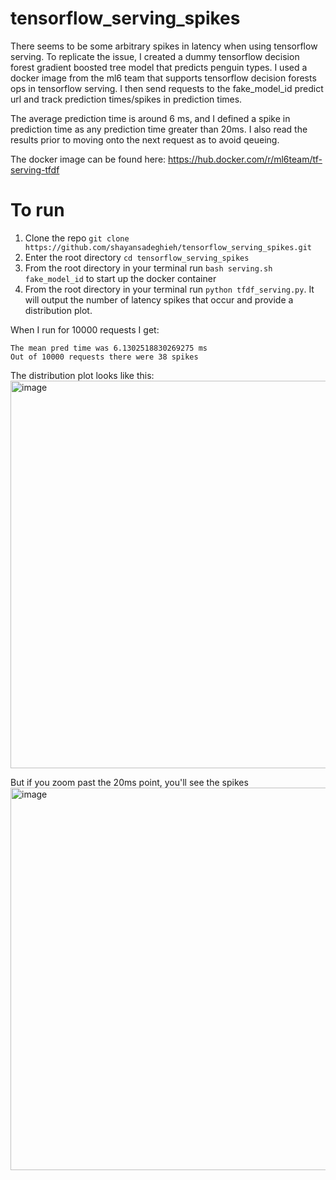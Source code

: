 # tensorflow_serving_spikes
There seems to be some arbitrary spikes in latency when using tensorflow serving. To replicate the issue, I created a dummy tensorflow decision forest gradient boosted tree model that predicts penguin types. I used a docker image from the ml6 team that supports tensorflow decision forests ops in tensorflow serving. I then send requests to the fake_model_id predict url and track prediction times/spikes in prediction times.

The average prediction time is around 6 ms, and I defined a spike in prediction time as any prediction time greater than 20ms. I also read the results prior to moving onto the next request as to avoid qeueing.

The docker image can be found here: https://hub.docker.com/r/ml6team/tf-serving-tfdf

# To run
1. Clone the repo `git clone https://github.com/shayansadeghieh/tensorflow_serving_spikes.git`
2. Enter the root directory `cd tensorflow_serving_spikes`
3. From the root directory in your terminal run `bash serving.sh fake_model_id` to start up the docker container
4. From the root directory in your terminal run `python tfdf_serving.py`. It will output the number of latency spikes that occur and provide a distribution plot. 

When I run for 10000 requests I get:
```
The mean pred time was 6.1302518830269275 ms
Out of 10000 requests there were 38 spikes
```
The distribution plot looks like this:
<img width="620" alt="image" src="https://user-images.githubusercontent.com/62001365/152210013-5ec04d7b-9390-4be1-a7d6-e3210985f9b9.png">

But if you zoom past the 20ms point, you'll see the spikes
<img width="612" alt="image" src="https://user-images.githubusercontent.com/62001365/152209867-1a567208-24af-453f-ad87-0a5dbfc4e61c.png">
